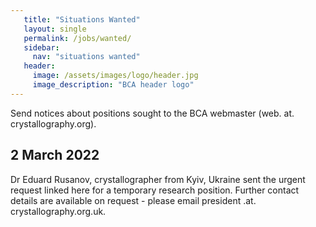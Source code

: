 ```yaml
---
   title: "Situations Wanted"
   layout: single
   permalink: /jobs/wanted/
   sidebar:
     nav: "situations wanted"
   header:
     image: /assets/images/logo/header.jpg
     image_description: "BCA header logo"
---
```


Send notices about positions sought to the BCA webmaster (web. at. crystallography.org).

## 2 March 2022

Dr Eduard Rusanov, crystallographer from Kyiv, Ukraine sent the urgent request linked here for a temporary research position. Further contact details are available on request - please email president .at. crystallography.org.uk.


